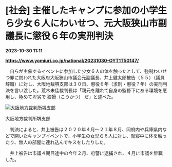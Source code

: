 # [社会] 主催したキャンプに参加の小学生ら少女６人にわいせつ、元大阪狭山市副議長に懲役６年の実刑判決

**2023-10-30 11:11**

**https://www.yomiuri.co.jp/national/20231030-OYT1T50147/**

　自らが主催するイベントに参加した少女６人の体を触ったとして、強制わいせつ罪に問われた大阪府大阪狭山市議会元副議長、井上健太郎被告（５５）（議員辞職）に対し、大阪地裁堺支部は３０日、懲役６年（求刑・懲役７年）の実刑判決を言い渡した。荒木未佳裁判長は「親元を離れて自身の監督下にある環境を悪用し、極めて卑劣で 狡猾（こうかつ） だ」と述べた。

[![大阪地方裁判所堺支部](https://www.yomiuri.co.jp/media/2023/10/20231030-OYT1I50100-1.jpg)](https://www.yomiuri.co.jp/pluralphoto/20231030-OYT1I50100/)

大阪地方裁判所堺支部

　判決によると、井上被告は２０２０年４月～２１年８月、同府内や兵庫県内などで開いたキャンプイベントで、小学生の女児ら６人に対し、就寝中に体を触ったり、無人の部屋に連れ込んでキスをしたりした。

　井上被告は市議４期目途中の今年２月、府警に逮捕され、４月に市議を辞職した。